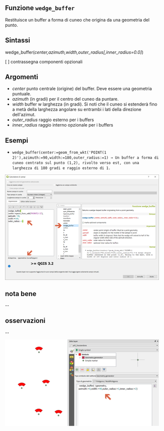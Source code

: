 ## Funzione `wedge_buffer`

Restituisce un buffer a forma di cuneo che origina da una geometria del punto.

## Sintassi

wedge_buffer(_center,azimuth,width,outer_radius[,inner_radius=0.0]_)

[ ] contrassegna componenti opzionali

## Argomenti

* _center_ punto centrale (origine) del buffer. Deve essere una geometria puntuale.
* _azimuth_  (in gradi) per il centro del cuneo da puntare.
* _width_ buffer w larghezza (in gradi). Si noti che il cuneo si estenderà fino a metà della larghezza angolare su entrambi i lati della direzione dell'azimut.
* _outer_radius_ raggio esterno per i buffers
* _inner_radius_ raggio interno opzionale per i buffers

## Esempi

* `wedge_buffer(center:=geom_from_wkt('POINT(1 2)'),azimuth:=90,width:=180,outer_radius:=1) → Un buffer a forma di cuneo centrato sul punto (1,2), rivolto verso est, con una larghezza di 180 gradi e raggio esterno di 1.`

<img src="/img/geometria/wedge_buffer/wedge_buffer1.png">

## nota bene

--

## osservazioni

--

<img src="/img/geometria/wedge_buffer/wedge_buffer2.png">